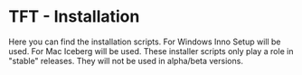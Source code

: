 # TFT - Installation

Here you can find the installation scripts.
For Windows Inno Setup will be used.
For Mac Iceberg will be used.
These installer scripts only play a role in "stable" releases. They will not be used in alpha/beta versions.

